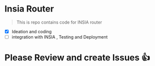 # Insia Router
> This is repo contains code for INSIA router 
- [x] Ideation and coding 
- [ ] integration with INSIA , Testing and Deployment
# Please Review and create Issues :+1:
